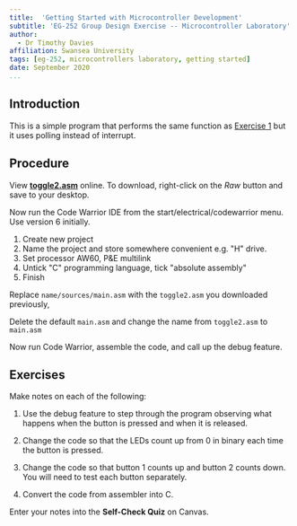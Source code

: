 ```yaml
---
title:  'Getting Started with Microcontroller Development'
subtitle: 'EG-252 Group Design Exercise -- Microcontroller Laboratory'
author:
  - Dr Timothy Davies
affiliation: Swansea University
tags: [eg-252, microcontrollers laboratory, getting started]
date: September 2020
...
```


## Introduction

This is a simple program that performs the same function as [Exercise
1](../Exercise1/exercise1.html)  but it uses polling instead of interrupt.

## Procedure

View **<a href="https://github.com/cpjobling/EG-252-Resources/blob/master/Microcontroller-Interfacing/Exercises/Start/toggle2.asm" target="_blank">toggle2.asm</a>** online. 
To download, right-click on the *Raw* button and save to your desktop.

Now run the Code Warrior IDE from the start/electrical/codewarrior
menu. Use version 6 initially.

1. Create new project
2. Name the project and store somewhere convenient e.g. "H" drive.
3. Set processor AW60, P&E multilink
4. Untick "C" programming language, tick "absolute assembly"
5. Finish

Replace `name/sources/main.asm` with the `toggle2.asm` you downloaded
previously,

Delete the default `main.asm` and change the name from `toggle2.asm` to
`main.asm`

 Now run Code Warrior, assemble the code, and call up the debug
 feature.

## Exercises 

Make notes on each of the following:

1. Use the debug feature to step through the program observing what happens when the button is pressed and when it is released.

2. Change the code so that the LEDs count up from 0 in binary each time the button is pressed.

3. Change the code so that button 1 counts up and button 2 counts down. You will need to test each button separately.

4. Convert the code from assembler into C.

Enter your notes into the **Self-Check Quiz** on Canvas.

